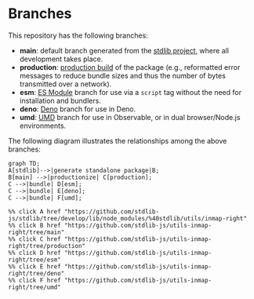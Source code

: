 <!--

@license Apache-2.0

Copyright (c) 2022 The Stdlib Authors.

Licensed under the Apache License, Version 2.0 (the "License");
you may not use this file except in compliance with the License.
You may obtain a copy of the License at

    http://www.apache.org/licenses/LICENSE-2.0

Unless required by applicable law or agreed to in writing, software
distributed under the License is distributed on an "AS IS" BASIS,
WITHOUT WARRANTIES OR CONDITIONS OF ANY KIND, either express or implied.
See the License for the specific language governing permissions and
limitations under the License.

-->

# Branches

This repository has the following branches:

-   **main**: default branch generated from the [stdlib project][stdlib-url], where all development takes place.
-   **production**: [production build][production-url] of the package (e.g., reformatted error messages to reduce bundle sizes and thus the number of bytes transmitted over a network).
-   **esm**: [ES Module][esm-url] branch for use via a `script` tag without the need for installation and bundlers.
-   **deno**: [Deno][deno-url] branch for use in Deno.
-   **umd**: [UMD][umd-url] branch for use in Observable, or in dual browser/Node.js environments.

The following diagram illustrates the relationships among the above branches:

```mermaid
graph TD;
A[stdlib]-->|generate standalone package|B;
B[main] -->|productionize| C[production];
C -->|bundle| D[esm];
C -->|bundle| E[deno];
C -->|bundle| F[umd];

%% click A href "https://github.com/stdlib-js/stdlib/tree/develop/lib/node_modules/%40stdlib/utils/inmap-right"
%% click B href "https://github.com/stdlib-js/utils-inmap-right/tree/main"
%% click C href "https://github.com/stdlib-js/utils-inmap-right/tree/production"
%% click D href "https://github.com/stdlib-js/utils-inmap-right/tree/esm"
%% click E href "https://github.com/stdlib-js/utils-inmap-right/tree/deno"
%% click F href "https://github.com/stdlib-js/utils-inmap-right/tree/umd"
```

[stdlib-url]: https://github.com/stdlib-js/stdlib/tree/develop/lib/node_modules/%40stdlib/utils/inmap-right
[production-url]: https://github.com/stdlib-js/utils-inmap-right/tree/production
[deno-url]: https://github.com/stdlib-js/utils-inmap-right/tree/deno
[umd-url]: https://github.com/stdlib-js/utils-inmap-right/tree/umd
[esm-url]: https://github.com/stdlib-js/utils-inmap-right/tree/esm